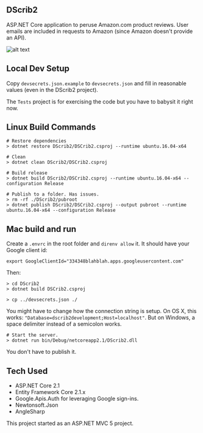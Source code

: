 
## DScrib2

ASP.NET Core application to peruse Amazon.com product reviews. User emails are included in requests to Amazon
(since Amazon doesn't provide an API).

![alt text](https://github.com/mikedll/dscrib2/raw/d58704960f6edcc10e49bac7be892055e9774c92/sample.png)

## Local Dev Setup

Copy `devsecrets.json.example` to `devsecrets.json` and fill in reasonable values (even in the DScrib2 project).

The `Tests` project is for exercising the code but you have to babysit it right now.

## Linux Build Commands

    # Restore dependencies
    > dotnet restore DScrib2/DSCrib2.csproj --runtime ubuntu.16.04-x64
    
    # Clean
    > dotnet clean DScrib2/DSCrib2.csproj
    
    # Build release    
    > dotnet build DScrib2/DSCrib2.csproj --runtime ubuntu.16.04-x64 --configuration Release
    
    # Publish to a folder. Has issues.
    > rm -rf ./DScrib2/pubroot
    > dotnet publish DScrib2/DSCrib2.csproj --output pubroot --runtime ubuntu.16.04-x64 --configuration Release

## Mac build and run

Create a `.envrc` in the root folder and `direnv allow` it. It should have your Google client id:

    export GoogleClientId="334348blahblah.apps.googleusercontent.com"

Then:

    > cd DScrib2
    > dotnet build DSCrib2.csproj

    > cp ../devsecrets.json ./
    
You might have to change how the connection string is setup. On OS X, this works: `"Database=dscrib2development;Host=localhost"`. But on Windows, a space delimiter instead of a semicolon works.
    
    # Start the server.
    > dotnet run bin/Debug/netcoreapp2.1/DScrib2.dll

You don't have to publish it.

## Tech Used

  - ASP.NET Core 2.1
  - Entity Framework Core 2.1.x
  - Google.Apis.Auth for leveraging Google sign-ins.
  - Newtonsoft.Json
  - AngleSharp

This project started as an ASP.NET MVC 5 project.
